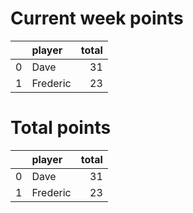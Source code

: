# Current week points
|    | player   |   total |
|---:|:---------|--------:|
|  0 | Dave     |      31 |
|  1 | Frederic |      23 |
# Total points
|    | player   |   total |
|---:|:---------|--------:|
|  0 | Dave     |      31 |
|  1 | Frederic |      23 |